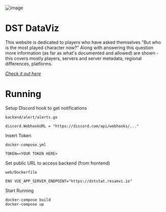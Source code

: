 ![image](https://user-images.githubusercontent.com/6261556/90813771-54418b00-e328-11ea-98c9-f31e26f69a50.png)

# DST DataViz
This website is dedicated to players who have asked themselves "But who is the most played character now?" Along with answering this question more information (as far as what's documented and allowed) are shown - this covers mostly players, servers and server metadata, regional differences, platforms.

*[Check it out here](https://dst.resamvi.io/#/)*

# Running 
Setup Discord hook to get notifications

`backend/alert/alerts.go`
```
discord.WebhookURL = "https://discord.com/api/webhooks/..."
```

Insert Token 

`docker-compose.yml`
```
TOKEN=<YOUR TOKEN HERE>
```

Set public URL to access backend (from frontend)

`web/Dockerfile`
```
ENV VUE_APP_SERVER_ENDPOINT="https://dststat.resamvi.io"
```

Start Running

```
docker-compose build
docker-compose up
```